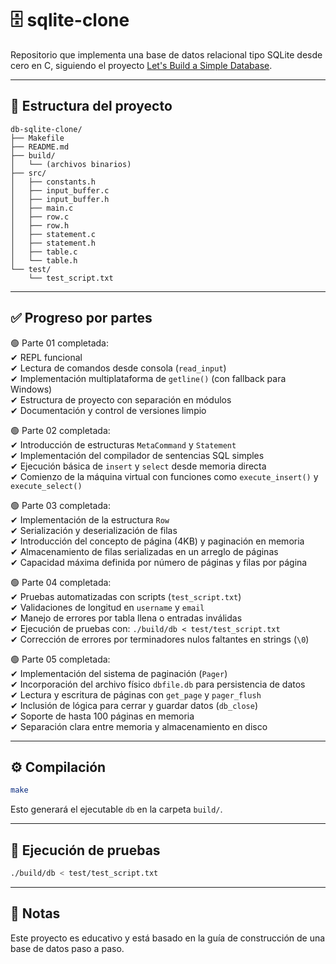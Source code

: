 # 🗄 sqlite-clone

Repositorio que implementa una base de datos relacional tipo SQLite desde cero en C, siguiendo el proyecto [Let's Build a Simple Database](https://cstack.github.io/db_tutorial/).

---

## 📁 Estructura del proyecto

```
db-sqlite-clone/
├── Makefile
├── README.md
├── build/
│   └── (archivos binarios)
├── src/
│   ├── constants.h
│   ├── input_buffer.c
│   ├── input_buffer.h
│   ├── main.c
│   ├── row.c
│   ├── row.h
│   ├── statement.c
│   ├── statement.h
│   ├── table.c
│   └── table.h
└── test/
    └── test_script.txt
```

---

## ✅ Progreso por partes

🟢 Parte 01 completada:  
✔ REPL funcional  
✔ Lectura de comandos desde consola (`read_input`)  
✔ Implementación multiplataforma de `getline()` (con fallback para Windows)  
✔ Estructura de proyecto con separación en módulos  
✔ Documentación y control de versiones limpio  

🟢 Parte 02 completada:  
✔ Introducción de estructuras `MetaCommand` y `Statement`  
✔ Implementación del compilador de sentencias SQL simples  
✔ Ejecución básica de `insert` y `select` desde memoria directa  
✔ Comienzo de la máquina virtual con funciones como `execute_insert()` y `execute_select()`  

🟢 Parte 03 completada:  
✔ Implementación de la estructura `Row`  
✔ Serialización y deserialización de filas  
✔ Introducción del concepto de página (4KB) y paginación en memoria  
✔ Almacenamiento de filas serializadas en un arreglo de páginas  
✔ Capacidad máxima definida por número de páginas y filas por página  

🟢 Parte 04 completada:  
✔ Pruebas automatizadas con scripts (`test_script.txt`)  
✔ Validaciones de longitud en `username` y `email`  
✔ Manejo de errores por tabla llena o entradas inválidas  
✔ Ejecución de pruebas con: `./build/db < test/test_script.txt`  
✔ Corrección de errores por terminadores nulos faltantes en strings (`\0`)  

🟢 Parte 05 completada:  
✔ Implementación del sistema de paginación (`Pager`)  
✔ Incorporación del archivo físico `dbfile.db` para persistencia de datos  
✔ Lectura y escritura de páginas con `get_page` y `pager_flush`  
✔ Inclusión de lógica para cerrar y guardar datos (`db_close`)  
✔ Soporte de hasta 100 páginas en memoria  
✔ Separación clara entre memoria y almacenamiento en disco  

---

## ⚙ Compilación

```bash
make
```

Esto generará el ejecutable `db` en la carpeta `build/`.

---

## 🧪 Ejecución de pruebas

```bash
./build/db < test/test_script.txt
```

---

## 📌 Notas

Este proyecto es educativo y está basado en la guía de construcción de una base de datos paso a paso.